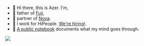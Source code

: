 

- 👋 Hi there, this is Azer. I'm,
- 👶 father of [Fuji](https://kodfabrik.com/photo/50260394251),
- 👫 partner of [Nova](https://novatogatorop.com/).
- 💼 I work for HiPeople. [We're hiring!](https://www.notion.so/hipeople/Working-at-HiPeople-e1950a14e11249bd8a47ac82c0dc786b).
- 🦉 [A public notebook](https://github.com/azer/notebook) documents what my mind goes through.



[![](https://live.staticflickr.com/3927/32594055403_722be0e5e1_h.jpg)](https://kodfabrik.com/photography)



<!--
**azer/azer** is a ✨ _special_ ✨ repository because its `README.md` (this file) appears on your GitHub profile.

Here are some ideas to get you started:

- 🔭 I’m currently working on ...
- 🌱 I’m currently learning ...
- 👯 I’m looking to collaborate on ...
- 🤔 I’m looking for help with ...
- 💬 Ask me about ...
- 📫 How to reach me: ...
- 😄 Pronouns: ...
- ⚡ Fun fact: ...
-->
